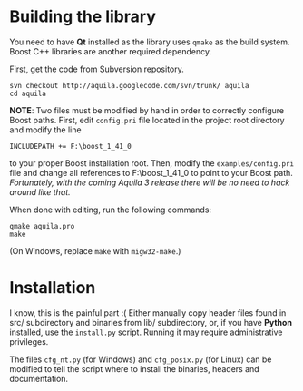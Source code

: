 # Building the library #

You need to have **Qt** installed as the library uses `qmake` as the build system. Boost C++ libraries are another required dependency.

First, get the code from Subversion repository.
```
svn checkout http://aquila.googlecode.com/svn/trunk/ aquila
cd aquila
```

**NOTE**: Two files must be modified by hand in order to correctly configure Boost paths. First, edit `config.pri` file located in the project root directory and modify the line
```
INCLUDEPATH += F:\boost_1_41_0
```
to your proper Boost installation root. Then, modify the `examples/config.pri` file and change all references to F:\boost\_1\_41\_0 to point to your Boost path. _Fortunately, with the coming Aquila 3 release there will be no need to hack around like that._

When done with editing, run the following commands:
```
qmake aquila.pro
make
```
(On Windows, replace `make` with `migw32-make`.)

# Installation #

I know, this is the painful part :( Either manually copy header files found in src/ subdirectory and binaries from lib/ subdirectory, or, if you have **Python** installed, use the `install.py` script. Running it may require administrative privileges.

The files `cfg_nt.py` (for Windows) and `cfg_posix.py` (for Linux) can be modified to tell the script where to install the binaries, headers and documentation.